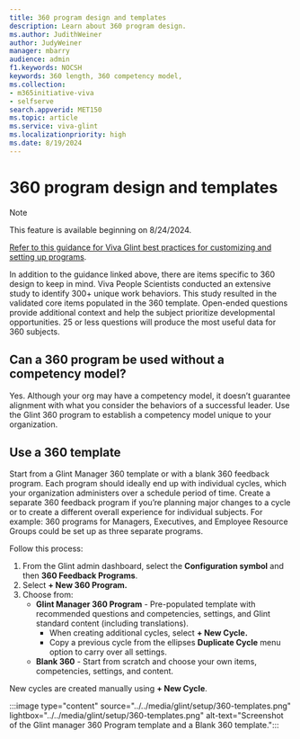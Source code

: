 ```yaml
---
title: 360 program design and templates 
description: Learn about 360 program design.
ms.author: JudithWeiner
author: JudyWeiner
manager: mbarry
audience: admin
f1.keywords: NOCSH
keywords: 360 length, 360 competency model, 
ms.collection:  
- m365initiative-viva
- selfserve 
search.appverid: MET150 
ms.topic: article
ms.service: viva-glint
ms.localizationpriority: high
ms.date: 8/19/2024
---
```


# 360 program design and templates 

> [!NOTE]
> This feature is available beginning on 8/24/2024.

[Refer to this guidance for Viva Glint best practices for customizing and setting up programs](https://go.microsoft.com/fwlink/?linkid=2240920).

In addition to the guidance linked above, there are items specific to 360 design to keep in mind. Viva People Scientists conducted an extensive study to identify 300+ unique work behaviors. This study resulted in the validated core items populated in the 360 template. Open-ended questions provide additional context and help the subject prioritize developmental opportunities.
25 or less questions will produce the most useful data for 360 subjects.

## Can a 360 program be used without a competency model?

Yes. Although your org may have a competency model, it doesn’t guarantee alignment with what you consider the behaviors of a successful leader. Use the Glint 360 program to establish a competency model unique to your organization.

## Use a 360 template

Start from a Glint Manager 360 template or with a blank 360 feedback program. Each program should ideally end up with individual cycles, which your organization administers over a schedule period of time. 
Create a separate 360 feedback program if you’re planning major changes to a cycle or to create a different overall experience for individual subjects. For example: 360 programs for Managers, Executives, and Employee Resource Groups could be set up as three separate programs.

Follow this process:

1.	From the Glint admin dashboard, select the **Configuration symbol** and then **360 Feedback Programs**.
1.	Select **+ New 360 Program.** 
1.	Choose from:
  	- **Glint Manager 360 Program** - Pre-populated template with recommended questions and competencies, settings, and Glint standard content (including translations). 
      - When creating additional cycles, select **+ New Cycle.**
      - Copy a previous cycle from the ellipses **Duplicate Cycle** menu option to carry over all settings.
    -	**Blank 360** - Start from scratch and choose your own items, competencies, settings, and content. 

New cycles are created manually using **+ New Cycle**.

   :::image type="content" source="../../media/glint/setup/360-templates.png" lightbox="../../media/glint/setup/360-templates.png" alt-text="Screenshot of the Glint manager 360 Program template and a Blank 360 template.":::


